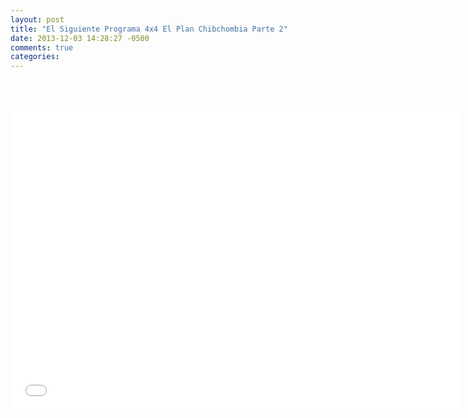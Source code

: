 ```yaml
---
layout: post
title: "El Siguiente Programa 4x4 El Plan Chibchombia Parte 2"
date: 2013-12-03 14:28:27 -0500
comments: true
categories: 
---
```

<div align="center">

<br></br>
<iframe width="720" height="480" src="//www.youtube.com/embed/tDdAVNNlaWg" frameborder="0" allowfullscreen></iframe>
</div>
